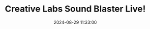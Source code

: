 ---
layout: post
title: Creative Labs Sound Blaster Live!
summary: 
date: '2024-08-29 11:33:00'
#tags: [Creative Labs, PC, Sound Cards]
tags: [Sound Cards]
---